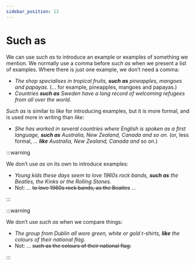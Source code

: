 ```yaml
---
sidebar_position: 13
---
```


# Such as

We can use *such as* to introduce an example or examples of something we mention. We normally use a comma before *such as* when we present a list of examples. Where there is just one example, we don’t need a comma:

- *The shop specialises in tropical fruits, **such as** pineapples, mangoes and papayas.* (… for example, pineapples, mangoes and papayas.)
- *Countries **such as** Sweden have a long record of welcoming refugees from all over the world.*

*Such as* is similar to *like* for introducing examples, but it is more formal, and is used more in writing than *like*:

- *She has worked in several countries where English is spoken as a first language, **such as** Australia, New Zealand, Canada and so on.* (or, less formal, *… **like** Australia, New Zealand, Canada and so on*.)

:::warning

We don’t use *as* on its own to introduce examples:

- *Young kids these days seem to love 1960s rock bands, **such as** the Beatles, the Kinks or the Rolling Stones.*
- Not: … ~~to love 1960s rock bands, as the Beatles~~ …

:::

:::warning

We don’t use *such as* when we compare things:

- *The group from Dublin all wore green, white or gold t-shirts, **like** the colours of their national flag.*
- Not: … ~~such as the colours of their national flag.~~

:::

